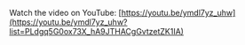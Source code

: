 Watch the video on YouTube: [https://youtu.be/ymdl7yz_uhw](https://youtu.be/ymdl7yz_uhw?list=PLdgq5G0ox73X_hA9JTHACgGvtzetZK1IA)